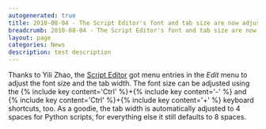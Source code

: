 ```yaml
---
autogenerated: true
title: 2010-08-04 - The Script Editor's font and tab size are now adjustable
breadcrumb: 2010-08-04 - The Script Editor's font and tab size are now adjustable
layout: page
categories: News
description: test description
---
```


Thanks to Yili Zhao, the [Script Editor](Script_Editor "wikilink") got menu entries in the *Edit* menu to adjust the font size and the tab width. The font size can be adjusted using the {% include key content='Ctrl' %}+{% include key content='-' %} and {% include key content='Ctrl' %}+{% include key content='+' %} keyboard shortcuts, too. As a goodie, the tab width is automatically adjusted to 4 spaces for Python scripts, for everything else it still defaults to 8 spaces.


